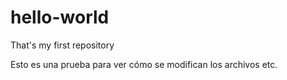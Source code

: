 # hello-world
That's my first repository

Esto es una prueba para ver cómo se modifican los archivos etc.

